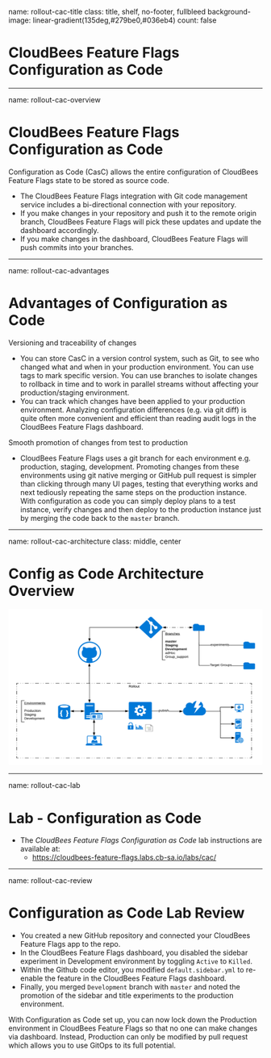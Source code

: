 name: rollout-cac-title
class: title, shelf, no-footer, fullbleed
background-image: linear-gradient(135deg,#279be0,#036eb4)
count: false

# CloudBees Feature Flags Configuration as Code

---
name: rollout-cac-overview
# CloudBees Feature Flags Configuration as Code

Configuration as Code (CasC) allows the entire configuration of CloudBees Feature Flags state to be stored as source code.

* The CloudBees Feature Flags integration with Git code management service includes a bi-directional connection with your repository.
* If you make changes in your repository and push it to the remote origin branch, CloudBees Feature Flags will pick these updates and update the dashboard accordingly.
* If you make changes in the dashboard, CloudBees Feature Flags will push commits into your branches.

---
name: rollout-cac-advantages
# Advantages of Configuration as Code

Versioning and traceability of changes
* You can store CasC in a version control system, such as Git, to see who changed what and when in your production environment. You can use tags to mark specific version. You can use branches to isolate changes to rollback in time and to work in parallel streams without affecting your production/staging environment.
* You can track which changes have been applied to your production environment. Analyzing configuration differences (e.g. via git diff) is quite often more convenient and efficient than reading audit logs in the CloudBees Feature Flags dashboard.

Smooth promotion of changes from test to production
* CloudBees Feature Flags  uses a git branch for each environment e.g. production, staging, development. Promoting changes from these environments using git native merging or GitHub pull request is simpler than clicking through many UI pages, testing that everything works and next tediously repeating the same steps on the production instance. With configuration as code you can simply deploy plans to a test instance, verify changes and then deploy to the production instance just by merging the code back to the `master` branch.

---
name: rollout-cac-architecture
class: middle, center

# Config as Code Architecture Overview
![:scale 75%](img/rollout_cac_arch.jpg)

---
name: rollout-cac-lab
# Lab - Configuration as Code

* The *CloudBees Feature Flags Configuration as Code* lab instructions are available at:
  * https://cloudbees-feature-flags.labs.cb-sa.io/labs/cac/ 

---
name: rollout-cac-review
# Configuration as Code Lab Review

* You created a new GitHub repository and connected your CloudBees Feature Flags app to the repo.
* In the CloudBees Feature Flags dashboard, you disabled the sidebar experiment in Development environment by toggling `Active` to `Killed`.
* Within the Github code editor, you modified `default.sidebar.yml` to re-enable the feature in the CloudBees Feature Flags dashboard.
* Finally, you merged `Development` branch with `master` and noted the promotion of the sidebar and title experiments to the production environment.

With Configuration as Code set up, you can now lock down the Production environment in CloudBees Feature Flags so that no one can make changes via dashboard. Instead, Production can only be modified by pull request which allows you to use GitOps to its full potential.

